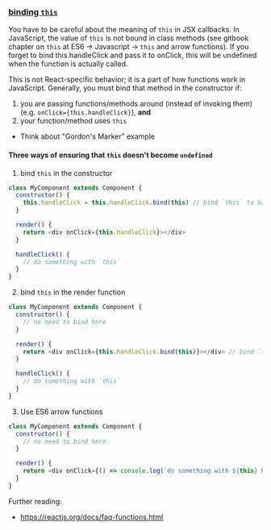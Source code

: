 ### [binding `this`](https://reactjs.org/docs/handling-events.html)

You have to be careful about the meaning of `this` in JSX callbacks. In JavaScript, the value of `this` is not bound in class methods (see gitbook chapter on `this` at ES6 -> Javascript -> `this` and arrow functions). If you forget to bind this.handleClick and pass it to onClick, this will be undefined when the function is actually called.

This is not React-specific behavior; it is a part of how functions work in JavaScript. Generally, you must bind that method in the constructor if:
1. you are passing functions/methods around (instead of invoking them) (e.g. `onClick={this.handleClick}`), **and** 
2. your function/method uses `this` 

- Think about "Gordon's Marker" example

#### Three ways of ensuring that `this` doesn't become `undefined`

1) bind `this` in the constructor
```javascript
class MyComponent extends Component {
  constructor() {
    this.handleClick = this.handleClick.bind(this) // bind `this` to handleClick() here
  }

  render() {
    return <div onClick={this.handleClick}></div>
  }

  handleClick() {
    // do something with `this`
  }
}
```

2) bind `this` in the render function

```javascript
class MyComponent extends Component {
  constructor() {
    // no need to bind here
  }

  render() {
    return <div onClick={this.handleClick.bind(this)}></div> // bind `this` to handleClick() here
  }

  handleClick() {
    // do something with `this`
  }
}
```

3) Use ES6 arrow functions

```javascript
class MyComponent extends Component {
  constructor() {
    // no need to bind here
  }

  render() {
    return <div onClick={() => console.log(`do something with ${this} here`)} ></div> // use arrow function instead
  }
}
```



Further reading:
* https://reactjs.org/docs/faq-functions.html